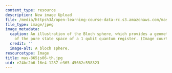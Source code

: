 ```yaml
---
content_type: resource
description: New image Upload
file: /media/https%3A/open-learning-course-data-rc.s3.amazonaws.com/mas-865j-quantum-information-science-spring-2006/e24bc2b616e41287e36545662c558323_mas-865js06-th.jpg
file_type: image/jpeg
image_metadata:
  caption: An illustration of the Bloch sphere, which provides a geometrical representation
    of the pure state space of a 1 qubit quantum register. (Image courtesy of [Wikipedia](http://en.wikipedia.org/wiki/Main_Page).)
  credit: ''
  image-alt: A bloch sphere.
resourcetype: Image
title: mas-865js06-th.jpg
uid: e24bc2b6-16e4-1287-e365-45662c558323
---
```

